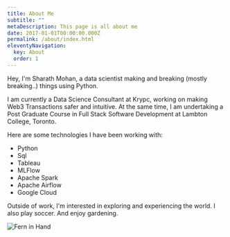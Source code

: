 ```yaml
---
title: About Me
subtitle: ""
metaDescription: This page is all about me
date: 2017-01-01T00:00:00.000Z
permalink: /about/index.html
eleventyNavigation:
  key: About
  order: 1
---
```


Hey, I'm Sharath Mohan, a data scientist making and breaking (mostly breaking..) things using Python.

I am currently a Data Science Consultant at Krypc, working on making Web3 Transactions safer and intuitive. At the same time, I am undertaking a Post Graduate Course in Full Stack Software Development at Lambton College, Toronto.

Here are some technologies I have been working with:

* Python
* Sql
* Tableau
* MLFlow
* Apache Spark
* Apache Airflow
* Google Cloud

Outside of work, I'm interested in exploring and experiencing the world. I also play soccer. And enjoy gardening.

![Fern in Hand](/src/assets/img/fern-forest.jpeg "Fern in Hand")